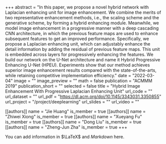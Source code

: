 +++
abstract = "In this paper, we propose a novel hybrid network with Laplacian enhancing unit for image enhancement. We combine the merits of two representative enhancement methods, i.e., the scaling scheme and the generative scheme, by forming a hybrid enhancing module. Meanwhile, we model image enhancement in a progressive manner with a deep cascading CNN architecture, in which the previous feature maps are used to enhance subsequent features to get an improved performance. Specifically, we propose a Laplacian enhancing unit, which can adjustably enhance the detail information by adding the residual of previous feature maps. This unit is embedded across layers for progressively enhancing the features. We build our network on the U-Net architecture and name it Hybrid Progressive Enhancing U-Net (HPEU). Experiments show that our method achieves superior image enhancement results compared with the state-of-the-arts, while retaining competitive implementation efficiency."
date = "2022-03-04"
image = ""
image_preview = ""
math = false
publication = "ACMMM 2019"
publication_short = ""
selected = false
title = "Hybrid Image Enhancement With Progressive Laplacian Enhancing Unit"
url_code = ""
url_dataset = ""
url_pdf = "https://dl.acm.org/doi/10.1145/3343031.3350855"
url_project = "/project/deeplearning"
url_slides = ""
url_video = ""

[[authors]]
    name = "Jie Huang"
    is_member = true
[[authors]]
    name = "Zhiwei Xiong"
    is_member = true
[[authors]]
    name = "Xueyang Fu"
    is_member = true
[[authors]]
    name = "Dong Liu"
    is_member = true
[[authors]]
    name = "Zheng-Jun Zha"
    is_member = true
+++


You can add information in $\LaTeX$ and *Markdown* here.
